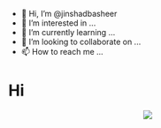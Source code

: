 - 👋 Hi, I’m @jinshadbasheer
- 👀 I’m interested in ...
- 🌱 I’m currently learning ...
- 💞️ I’m looking to collaborate on ...
- 📫 How to reach me ...

<!---
jinshadbasheer/jinshadbasheer is a ✨ special ✨ repository because its `README.md` (this file) appears on your GitHub profile.
You can click the Preview link to take a look at your changes.
--->

<h1>Hi</h1>
<div align="center">
<img src="https://github-readme-stats.vercel.app/api?username=jinshadbasheer&&count_private=true&show_icons=true&text_color=daf7dc&&theme=midnight-purple">
</div>
